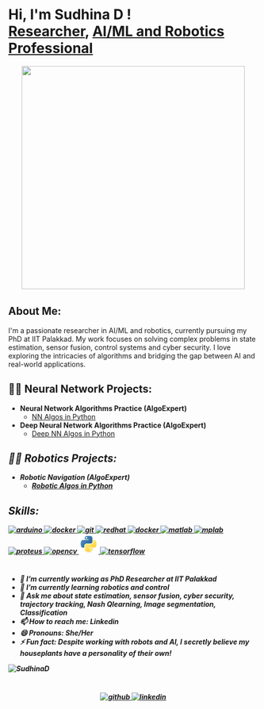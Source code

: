 <h1>Hi, I'm Sudhina D ! <br/><a href="https://github.com/SudhinaD">Researcher</a>, <a href="https://www.linkedin.com/in/sudhina-d/">AI/ML and Robotics Professional</a></h1>

<p align="center">
    <img src="https://i.pinimg.com/originals/ab/53/c3/ab53c3258caa5c3c691b4de46cb5ad88.gif" width="450" height="450" >
</p>

 <h2>About Me:</h2>
    <div class="about">
      <p>
        I'm a passionate researcher in AI/ML and robotics, currently pursuing my PhD at IIT Palakkad. 
        My work focuses on solving complex problems in state estimation, sensor fusion, control systems and cyber security. 
        I love exploring the intricacies of algorithms and bridging the gap between AI and real-world applications.
      </p>
  </body>
</html>
  </body>
</html>

<h2>👨‍💻 Neural Network Projects:</h2>

- <b>Neural Network Algorithms Practice (AlgoExpert)</b>
  - [NN Algos in Python](https://github.com/SudhinaD/Neural_Network_Projects)
- <b>Deep Neural Network Algorithms Practice (AlgoExpert)</b>
  - [Deep NN Algos in Python](https://github.com/SudhinaD/Deep-Neural-Network-Projects) <b><i>


<h2>👨‍💻 Robotics Projects: </h2>

- <b>Robotic Navigation (AlgoExpert)</b>
  - [Robotic Algos in Python](https://github.com/SudhinaD/Robotics)

## Skills: 

<p> 
  <a href="https://www.arduino.cc/" target="_blank" rel="noreferrer"> 
    <img src="https://cdn.worldvectorlogo.com/logos/arduino-1.svg" alt="arduino" width="40" height="40"/> 
  </a>
   <a href="https://www.docker.com/" target="_blank" rel="noreferrer"> 
    <img src="https://www.svgrepo.com/show/331370/docker.svg" alt="docker" width="40" height="40"/> 
  </a> 
    <a href="https://git-scm.com/" target="_blank" rel="noreferrer"> 
    <img src="https://www.vectorlogo.zone/logos/git-scm/git-scm-icon.svg" alt="git" width="40" height="40"/> 
  </a> 
    <a href="https://www.redhat.com/" target="_blank" rel="noreferrer"> 
    <img src="https://www.vectorlogo.zone/logos/redhat/redhat-icon.svg" alt="redhat" width="40" height="40"/> 
  </a> 
  <a href="https://www.labview.com/" target="_blank" rel="noreferrer"> 
    <img src="https://seeklogo.com/images/L/labview-logo-263E42F647-seeklogo.com.png" alt="docker" width="40" height="40"/> 
  </a> 
 
  <a href="https://www.mathworks.com/" target="_blank" rel="noreferrer"> 
    <img src="https://upload.wikimedia.org/wikipedia/commons/2/21/Matlab_Logo.png" alt="matlab" width="40" height="40"/> 
  </a> 
  <a href="https://www.mplab.com/" target="_blank" rel="noreferrer"> 
    <img src="https://seeklogo.com/images/M/mplab-x-ide-logo-B1D898D52B-seeklogo.com.png" alt="mplab" width="40" height="40"/> 
  </a> 
  <a href="https://www.proteus.com/" target="_blank" rel="noreferrer"> 
    <img src="https://banner2.cleanpng.com/20181106/twc/kisspng-logo-brand-product-design-font-5be2601b8123b9.823198931541562395529.jpg" alt="proteus" width="40" height="40"/> 
  </a> 
  <a href="https://opencv.org/" target="_blank" rel="noreferrer"> 
    <img src="https://www.vectorlogo.zone/logos/opencv/opencv-icon.svg" alt="opencv" width="40" height="40"/> 
  </a> 
  <a href="https://www.python.org" target="_blank" rel="noreferrer"> 
    <img src="https://raw.githubusercontent.com/devicons/devicon/master/icons/python/python-original.svg" alt="python" width="40" height="40"/> 
  </a> 
  <a href="https://www.tensorflow.org" target="_blank" rel="noreferrer"> 
    <img src="https://www.vectorlogo.zone/logos/tensorflow/tensorflow-icon.svg" alt="tensorflow" width="40" height="40"/> 
  </a> 
</p>
   


#
- 🔭 I’m currently working as PhD Researcher at IIT Palakkad
- 🌱 I’m currently learning robotics and control
- 💬 Ask me about state estimation, sensor fusion, cyber security, trajectory tracking, Nash Qlearning, Image segmentation, Classification 
- 📫 How to reach me: Linkedin
- 😄 Pronouns: She/Her
- ⚡ Fun fact: Despite working with robots and AI, I secretly believe my houseplants have a personality of their own!

<p align="left"> <img src="https://komarev.com/ghpvc/?username=SudhinaD&label=Profile%20views&color=0e75b6&style=flat" alt="SudhinaD" /> </p>

#
<p align="center"> <a href="https://github.com/SudhinaD"> <img src="https://cdn.jsdelivr.net/npm/simple-icons@3.0.1/icons/github.svg" alt="github" width="40" height="40"/> </a> <a href="https://www.linkedin.com/in/sudhina-d/"> <img src="https://cdn.jsdelivr.net/npm/simple-icons@3.0.1/icons/linkedin.svg" alt="linkedin" width="40" height="40"> </p>

